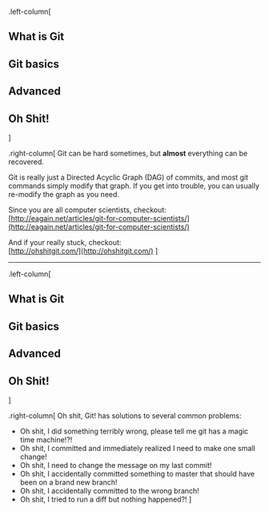 .left-column[
## What is Git
## Git basics
## Advanced
## Oh Shit!
]

.right-column[
Git can be hard sometimes, but **almost** everything can be recovered.

Git is really just a Directed Acyclic Graph (DAG) of commits, and most git
commands simply modify that graph. If you get into trouble, you can usually
re-modify the graph as you need.

Since you are all computer scientists, checkout:  
[http://eagain.net/articles/git-for-computer-scientists/](http://eagain.net/articles/git-for-computer-scientists/)

And if your really stuck, checkout:  
[http://ohshitgit.com/](http://ohshitgit.com/)
]

---
.left-column[
## What is Git
## Git basics
## Advanced
## Oh Shit!
]

.right-column[
Oh shit, Git! has solutions to several common problems:
* Oh shit, I did something terribly wrong, please tell me git has a magic time machine!?!
* Oh shit, I committed and immediately realized I need to make one small change!
* Oh shit, I need to change the message on my last commit!
* Oh shit, I accidentally committed something to master that should have been on a brand new branch!
* Oh shit, I accidentally committed to the wrong branch!
* Oh shit, I tried to run a diff but nothing happened?!
]
